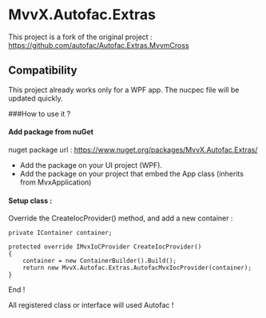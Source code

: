 MvvX.Autofac.Extras
========================

This project is a fork of the original project : https://github.com/autofac/Autofac.Extras.MvvmCross

## Compatibility
This project already works only for a WPF app. The nucpec file will be updated quickly.

###How to use it ?
#### Add package from nuGet
nuget package url : https://www.nuget.org/packages/MvvX.Autofac.Extras/
 
- Add the package on your UI project (WPF).
- Add the package on your project that embed the App class (inherits from MvxApplication)

#### Setup class :
Override the  CreateIocProvider() method, and add a new container :

	private IContainer container;

    protected override IMvxIoCProvider CreateIocProvider()
    {
        container = new ContainerBuilder().Build();
        return new MvvX.Autofac.Extras.AutofacMvxIocProvider(container);
    }

End !

All registered class or interface will used Autofac !